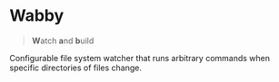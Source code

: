 # Wabby
> **W**atch **a**nd **b**uild

Configurable file system watcher that runs arbitrary commands when specific directories of files change.